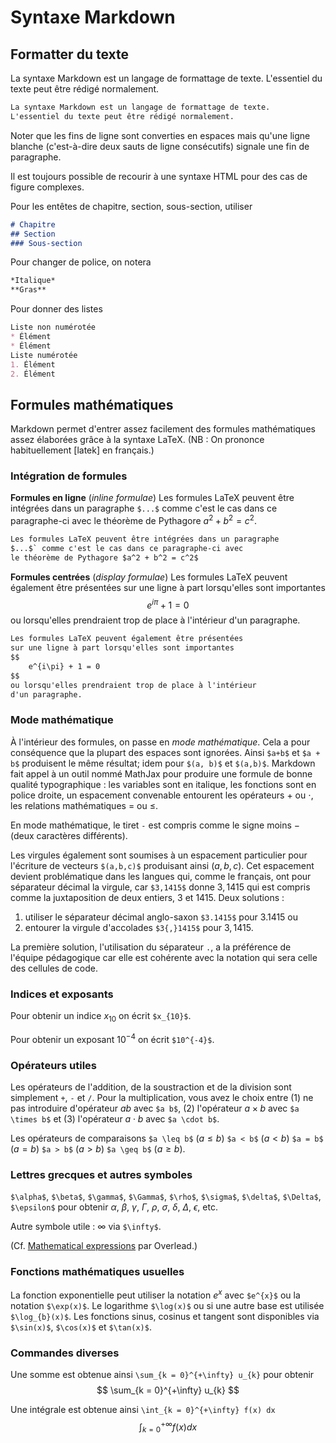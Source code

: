 # Syntaxe Markdown

## Formatter du texte

La syntaxe Markdown est un langage de formattage de texte. L'essentiel du texte peut être rédigé normalement.

```md
La syntaxe Markdown est un langage de formattage de texte.
L'essentiel du texte peut être rédigé normalement.
```

Noter que les fins de ligne sont converties en espaces mais qu'une ligne blanche (c'est-à-dire deux sauts de ligne consécutifs) signale une fin de paragraphe.

Il est toujours possible de recourir à une syntaxe HTML pour des cas de figure complexes.

Pour les entêtes de chapitre, section, sous-section, utiliser

```md
# Chapitre
## Section
### Sous-section
```

Pour changer de police, on notera

```md
*Italique*
**Gras**
```

Pour donner des listes

```md
Liste non numérotée
* Élément
* Élément
Liste numérotée
1. Élément
2. Élément
```

## Formules mathématiques

Markdown permet d'entrer assez facilement des formules mathématiques assez élaborées grâce à la syntaxe LaTeX. (NB : On prononce habituellement [latek] en français.)

### Intégration de formules

<strong>Formules en ligne</strong> (*inline formulae*) Les formules LaTeX peuvent être intégrées dans un paragraphe `$...$` comme c'est le cas dans ce paragraphe-ci avec le théorème de Pythagore $a^2 + b^2 = c^2$.

```md
Les formules LaTeX peuvent être intégrées dans un paragraphe
$...$` comme c'est le cas dans ce paragraphe-ci avec
le théorème de Pythagore $a^2 + b^2 = c^2$
```

<strong>Formules centrées</strong> (*display formulae*) Les formules LaTeX peuvent également être présentées sur une ligne à part lorsqu'elles sont importantes
$$
    e^{i\pi} + 1 = 0
$$
ou lorsqu'elles prendraient trop de place à l'intérieur d'un paragraphe.

```md
Les formules LaTeX peuvent également être présentées
sur une ligne à part lorsqu'elles sont importantes
$$
    e^{i\pi} + 1 = 0
$$
ou lorsqu'elles prendraient trop de place à l'intérieur
d'un paragraphe.
```

### Mode mathématique

À l'intérieur des formules, on passe en *mode mathématique*. Cela a pour conséquence que la plupart des espaces sont ignorées. Ainsi `$a+b$` et `$a + b$` produisent le même résultat; idem pour `$(a, b)$` et `$(a,b)$`. Markdown fait appel à un outil nommé MathJax pour produire une formule de bonne qualité typographique : les variables sont en italique, les fonctions sont en police droite, un espacement convenable entourent les opérateurs $+$ ou $\cdot$, les relations mathématiques $=$ ou $\leq$.

En mode mathématique, le tiret `-` est compris comme le signe moins $-$ (deux caractères différents).

Les virgules également sont soumises à un espacement particulier pour l'écriture de vecteurs `$(a,b,c)$` produisant ainsi $(a, b, c)$. Cet espacement devient problématique dans les langues qui, comme le français, ont pour séparateur décimal la virgule, car `$3,1415$` donne $3,1415$ qui est compris comme la juxtaposition de deux entiers, $3$ et $1415$. Deux solutions :

1. utiliser le séparateur décimal anglo-saxon `$3.1415$` pour $3.1415$ ou
2. entourer la virgule d'accolades `$3{,}1415$` pour $3{,}1415$.

La première solution, l'utilisation du séparateur `.`, a la préférence de l'équipe pédagogique car elle est cohérente avec la notation qui sera celle des cellules de code.

### Indices et exposants

Pour obtenir un indice $x_{10}$ on écrit `$x_{10}$`.

Pour obtenir un exposant $10^{-4}$ on écrit `$10^{-4}$`.

### Opérateurs utiles

Les opérateurs de l'addition, de la soustraction et de la division sont simplement `+`, `-` et `/`. Pour la multiplication, vous avez le choix entre (1) ne pas introduire d'opérateur $a b$ avec `$a b$`, (2) l'opérateur $a\times b$ avec `$a \times b$` et (3) l'opérateur $a\cdot b$ avec `$a \cdot b$`.

Les opérateurs de comparaisons
`$a \leq b$` ($a \leq b$)
`$a < b$` ($a < b$)
`$a = b$` ($a = b$)
`$a > b$` ($a > b$)
`$a \geq b$` ($a \geq b$).

### Lettres grecques et autres symboles

`$\alpha$`,
`$\beta$`,
`$\gamma$`,
`$\Gamma$`,
`$\rho$`,
`$\sigma$`,
`$\delta$`,
`$\Delta$`,
`$\epsilon$`
pour obtenir
$\alpha$,
$\beta$,
$\gamma$,
$\Gamma$,
$\rho$,
$\sigma$,
$\delta$,
$\Delta$,
$\epsilon$, etc.

Autre symbole utile : $\infty$ via `$\infty$`.

(Cf. [Mathematical expressions](https://www.overleaf.com/learn/latex/List_of_Greek_letters_and_math_symbols) par Overlead.)

### Fonctions mathématiques usuelles

La fonction exponentielle peut utiliser la notation $e^{x}$ avec `$e^{x}$` ou la notation `$\exp(x)$`. Le logarithme `$\log(x)$` ou si une autre base est utilisée `$\log_{b}(x)$`. Les fonctions sinus, cosinus et tangent sont disponibles via `$\sin(x)$`, `$\cos(x)$` et `$\tan(x)$`.

### Commandes diverses

Une somme est obtenue ainsi `\sum_{k = 0}^{+\infty} u_{k}`
pour obtenir
$$
    \sum_{k = 0}^{+\infty} u_{k}
$$

Une intégrale est obtenue ainsi `\int_{k = 0}^{+\infty} f(x) dx`
$$
    \int_{k = 0}^{+\infty} f(x) dx
$$
